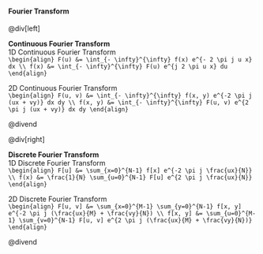 #### Fourier Transform

@div[left]

__Continuous Fourier Transform__<br>
1D Continuous Fourier Transform<br>
`\begin{align} F(u) &= \int_{- \infty}^{\infty} f(x) e^{- 2 \pi j u x} dx \\ f(x) &= \int_{- \infty}^{\infty} F(u) e^{j 2 \pi u x} du \end{align}`

2D Continuous Fourier Transform<br>
`\begin{align} F(u, v) &= \int_{- \infty}^{\infty} f(x, y) e^{-2 \pi j (ux + vy)} dx dy \\ f(x, y) &= \int_{- \infty}^{\infty} F(u, v) e^{2 \pi j (ux + vy)} dx dy \end{align}`

@divend

@div[right]

__Discrete Fourier Transform__<br>
1D Discrete Fourier Transform<br>
`\begin{align} F[u] &= \sum_{x=0}^{N-1} f[x] e^{-2 \pi j \frac{ux}{N}} \\ f(x) &= \frac{1}{N} \sum_{u=0}^{N-1} F[u] e^{2 \pi j \frac{ux}{N}} \end{align}`

2D Discrete Fourier Transform<br>
`\begin{align} F[u, v] &= \sum_{x=0}^{M-1} \sum_{y=0}^{N-1} f[x, y] e^{-2 \pi j (\frac{ux}{M} + \frac{vy}{N}) \\ f[x, y] &= \sum_{u=0}^{M-1} \sum_{v=0}^{N-1} F[u, v] e^{2 \pi j (\frac{ux}{M} + \frac{vy}{N})} \end{align}`

@divend